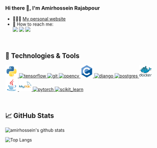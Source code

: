 ### Hi there 👋, I'm Amirhossein Rajabpour

<!-- I'm a senior Computer Engineering student at [Amirkabir University of Technology](https://aut.ac.ir/).<be>
-->

- 👨🏻‍💻 [My personal website](https://amirhossein-rajabpour.github.io/)
- :speech_balloon: How to reach me: <br>
[<img src="https://img.shields.io/badge/Gmail-D14836?style=for-the-badge&logo=gmail&logoColor=white" />](mailto:rajabpouramirhosein@gmail.com)
[<img src="https://img.shields.io/badge/LinkedIn-0077B5?style=for-the-badge&logo=linkedin&logoColor=white" />](https://www.linkedin.com/in/amirhossein-rajabpour-a961a31a7/)
[<img src="https://img.shields.io/badge/Telegram-2CA5E0?style=for-the-badge&logo=telegram&logoColor=white" />](https://t.me/amirhosein_rj)
<!--
[<img src="https://img.shields.io/badge/GitHub-100000?style=for-the-badge&logo=github&logoColor=white" />](https://github.com/Amirhossein-Rajabpour)
-->
<br>




## 🔧 Technologies & Tools
<p align="left"> 
   <a href="https://www.python.org" target="_blank"> <img src="https://raw.githubusercontent.com/devicons/devicon/master/icons/python/python-original.svg" alt="python" width="40" height="40"/> </a>
   <a href="https://www.tensorflow.org" target="_blank"> <img src="https://www.vectorlogo.zone/logos/tensorflow/tensorflow-icon.svg" alt="tensorflow" width="40" height="40"/> </a> 
   <a href="https://git-scm.com/" target="_blank"> <img src="https://www.vectorlogo.zone/logos/git-scm/git-scm-icon.svg" alt="git" width="40" height="40"/> </a>
   <a href="https://opencv.org/" target="_blank"> <img src="https://www.vectorlogo.zone/logos/opencv/opencv-icon.svg" alt="opencv" width="40" height="40"/> </a>
   <a href="https://www.cprogramming.com/" target="_blank"> <img src="https://raw.githubusercontent.com/devicons/devicon/master/icons/c/c-original.svg" alt="c" width="40" height="40"/> </a> 
   <a href="https://www.djangoproject.com/" target="_blank"> <img src="https://www.vectorlogo.zone/logos/djangoproject/djangoproject-icon.svg" alt="django" width="40" height="40"/> </a> 
   <a href="https://www.postgresql.org//" target="_blank"> <img src="https://www.vectorlogo.zone/logos/postgresql/postgresql-icon.svg" alt="postgres" width="40" height="40"/> </a> 
   <a href="https://www.docker.com/" target="_blank"> <img src="https://raw.githubusercontent.com/devicons/devicon/master/icons/docker/docker-original-wordmark.svg" alt="docker" width="40" height="40"/> </a>  
   <a href="https://www.java.com" target="_blank"> <img src="https://raw.githubusercontent.com/devicons/devicon/master/icons/java/java-original.svg" alt="java" width="40" height="40"/> </a>  
   <a href="https://www.mysql.com/" target="_blank"> <img src="https://raw.githubusercontent.com/devicons/devicon/master/icons/mysql/mysql-original-wordmark.svg" alt="mysql" width="40" height="40"/> </a> 
   <a href="https://pytorch.org/" target="_blank"> <img src="https://www.vectorlogo.zone/logos/pytorch/pytorch-icon.svg" alt="pytorch" width="40" height="40"/> </a> 
   <a href="https://scikit-learn.org/" target="_blank"> <img src="https://upload.wikimedia.org/wikipedia/commons/0/05/Scikit_learn_logo_small.svg" alt="scikit_learn" width="40" height="40"/> </a> </p> <br>


## &#x1f4c8; GitHub Stats
   ![amirhossein's github stats](https://github-readme-stats.vercel.app/api/top-langs/?username=amirhossein-rajabpour&layout=compact&theme=dracula&langs_count=6&hide=c)
   
   ![Top Langs](https://github-readme-stats.vercel.app/api?username=amirhossein-rajabpour&show_icons=true&include_all_commits=true&theme=dracula)

